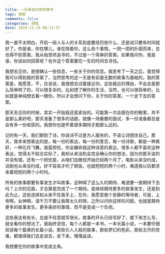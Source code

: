 ```yaml
---
title: 一份来自对岸的情书
tags: 随笔
comments: false
categories: 随笔
date: 2019-11-19 00:13:57
---
```

我一直不太明白，开启一段人与人的关系到底要经历些什么，还是说只要有时间就好了。你是谁，你在哪儿，谁在陪着你，这么些个事情，一团一团的扑面而来，总也得不到答案。我从始至终追寻的，不过是一个简单的答案。如果我问你，我是谁，你该如何回答呢？也许这个答案要花一生的时间去寻找。
<!--more-->
我想去见你，是想确认一些信息，一些关于你的信息。我思考了一天之后，我觉得我可以得到我的答案了，当然思考的这一天是有前面无数的故事为基础的。我的答案是，我愿意，不，应该说，我很想去试着接近你。这些接近的理由，不会总是那么简单明了的，可以很复杂的，比如想了解你的生活，当然，也可以很简单的，比如就是单纯想去看一眼你。所以才会想问下你，关于你的答案，一个走下去的答案。

那天去见你的时候，其实一开始我还蛮紧张的。可能第一次会面在你的眼里，并不是那么美好吧，那天准备了很多的话题，就像一场重要的面试，多一份准备都总是会有多一份收获的。我想你也是怀着很多期待才跑那么远的。

记的有一天，我们聊到了诗，你说诗不过是为人服务的，不该让诗困住自己。那天，我本来想表达的是，每一份的表达，每一份的爱恋，每一份诗歌，都是一种美好，一种花月飞舞。我蛮担忧，你会嫌弃我这种诗意的表达，很多人都不喜欢这种表达，觉得太不贴合实际了，我却从来没机会完全确认你的想法，因为你那天说的并没有错。还有一个担忧是，从咱们加微信开始已经两个月了，电影从来没约成，话剧也从来没约成，好不容易才约了顿饭，也就短短的两个小时，难道我以后都求来着短短的两个小时吗。

所有的故事都要有事发生才叫故事，这种隔了这么久的期待，难道要一直期待下去吗？上次的见面，才总算是完成了一个期待。是继续期待更多的故事发生，还是到此为止，这些选择权从来不在我手上，在你，我愿意做个安静的等待者，可是，上帝啊，女神啊，请千万不要让我等太久的呀。之所以问你这样的问题，也就是期待更多的故事发生，更多美好的事情，而不是变成一个负担。

这些表达有些长，总是不经意就写很长。故事的开头已经写好了，接下来怎么写，就全看你的想法了。我始终坚信，每个人都是一本书，一本长篇小说，一本要仔细阅读每个篇章的长篇小说。那些引人入胜的故事，那些梦幻的色彩，那些无尽的苦难，都值得我们去走进去，坐下来，慢慢品读。

我想要在你的故事中变成主角。
